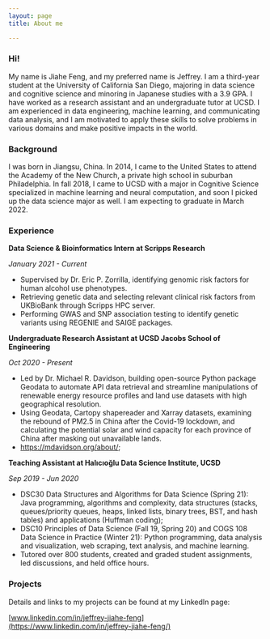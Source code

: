 ```yaml
---
layout: page
title: About me

---
```


### Hi!

My name is Jiahe Feng, and my preferred name is Jeffrey. I am a third-year student at the University of California San Diego, majoring in data science and cognitive science and minoring in Japanese studies with a 3.9 GPA. I have worked as a research assistant and an undergraduate tutor at UCSD. I am experienced in data engineering, machine learning, and communicating data analysis, and I am motivated to apply these skills to solve problems in various domains and make positive impacts in the world.

### Background

I was born in Jiangsu, China. In 2014, I came to the United States to attend the Academy of the New Church, a private high school in suburban Philadelphia. In fall 2018, I came to  UCSD with a major in Cognitive Science specialized in machine learning and neural computation, and soon I picked up the data science major as well. I am expecting to graduate in March 2022.

### Experience

**Data Science & Bioinformatics Intern at Scripps Research**                               	                             

*January 2021 - Current*

- Supervised by Dr. Eric P. Zorrilla, identifying genomic risk factors for human alcohol use phenotypes.
- Retrieving genetic data and selecting relevant clinical risk factors from UKBioBank through Scripps HPC server.
- Performing GWAS and SNP association testing to identify genetic variants using REGENIE and SAIGE packages.

**Undergraduate Research Assistant at UCSD Jacobs School of Engineering**

*Oct 2020 - Present*

-	Led by Dr. Michael R. Davidson, building open-source Python package Geodata to automate API data retrieval and streamline manipulations of renewable energy resource profiles and land use datasets with high geographical resolution. 
-	Using Geodata, Cartopy shapereader and Xarray datasets, examining the rebound of PM2.5 in China after the Covid-19 lockdown, and calculating the potential solar and wind capacity for each province of China after masking out unavailable lands.
-	https://mdavidson.org/about/;

**Teaching Assistant at Halıcıoğlu Data Science Institute, UCSD**

*Sep 2019 - Jun 2020*

-	DSC30 Data Structures and Algorithms for Data Science (Spring 21): Java programming, algorithms and complexity, data structures (stacks, queues/priority queues, heaps, linked lists, binary trees, BST, and hash tables) and applications (Huffman coding); 
-	DSC10 Principles of Data Science (Fall 19, Spring 20) and COGS 108 Data Science in Practice (Winter 21): Python programming, data analysis and visualization, web scraping, text analysis, and machine learning.
-	Tutored over 800 students, created and graded student assignments, led discussions, and held office hours.



### Projects

Details and links to my projects can be found at my LinkedIn page:

[www.linkedin.com/in/jeffrey-jiahe-feng](https://www.linkedin.com/in/jeffrey-jiahe-feng/)
